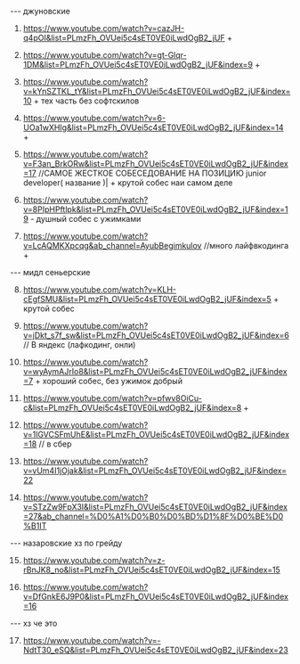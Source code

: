 --- джуновские

1. https://www.youtube.com/watch?v=cazJH-q4pOI&list=PLmzFh_OVUei5c4sET0VE0iLwdOgB2_jUF +

2. https://www.youtube.com/watch?v=gt-Glqr-1DM&list=PLmzFh_OVUei5c4sET0VE0iLwdOgB2_jUF&index=9 +

3. https://www.youtube.com/watch?v=kYnSZTKL_tY&list=PLmzFh_OVUei5c4sET0VE0iLwdOgB2_jUF&index=10 + тех часть без софтскилов

4. https://www.youtube.com/watch?v=6-UOa1wXHIg&list=PLmzFh_OVUei5c4sET0VE0iLwdOgB2_jUF&index=14 +

5. https://www.youtube.com/watch?v=F3an_BrkORw&list=PLmzFh_OVUei5c4sET0VE0iLwdOgB2_jUF&index=17 //САМОЕ ЖЕСТКОЕ СОБЕСЕДОВАНИЕ НА ПОЗИЦИЮ junior developer( название )| + крутой собес наи самом деле

6. https://www.youtube.com/watch?v=8PIpHPftlpk&list=PLmzFh_OVUei5c4sET0VE0iLwdOgB2_jUF&index=19 - душный собес с ужимками

7. https://www.youtube.com/watch?v=LcAQMKXpcqg&ab_channel=AyubBegimkulov //много лайфвкодинга +

--- мидл сеньерские

8. https://www.youtube.com/watch?v=KLH-cEgfSMU&list=PLmzFh_OVUei5c4sET0VE0iLwdOgB2_jUF&index=5 + крутой собес

9. https://www.youtube.com/watch?v=jDkt_s7f_sw&list=PLmzFh_OVUei5c4sET0VE0iLwdOgB2_jUF&index=6 // В яндекс (лафкодинг, онли)

10. https://www.youtube.com/watch?v=wyAymAJrIo8&list=PLmzFh_OVUei5c4sET0VE0iLwdOgB2_jUF&index=7 + хороший собес, без ужимок добрый

11. https://www.youtube.com/watch?v=pfwv8OiCu-c&list=PLmzFh_OVUei5c4sET0VE0iLwdOgB2_jUF&index=8 +

12. https://www.youtube.com/watch?v=1lGVCSFmUhE&list=PLmzFh_OVUei5c4sET0VE0iLwdOgB2_jUF&index=18 // в сбер

13. https://www.youtube.com/watch?v=vUm4I1jOjak&list=PLmzFh_OVUei5c4sET0VE0iLwdOgB2_jUF&index=22

14. https://www.youtube.com/watch?v=STzZw9FpX3I&list=PLmzFh_OVUei5c4sET0VE0iLwdOgB2_jUF&index=27&ab_channel=%D0%A1%D0%B0%D0%BD%D1%8F%D0%BE%D0%B1IT

--- назаровские хз по грейду

15. https://www.youtube.com/watch?v=z-rBnJK8_no&list=PLmzFh_OVUei5c4sET0VE0iLwdOgB2_jUF&index=15

16. https://www.youtube.com/watch?v=DfGnkE6J9P0&list=PLmzFh_OVUei5c4sET0VE0iLwdOgB2_jUF&index=16

--- хз че это

17. https://www.youtube.com/watch?v=-NdtT30_eSQ&list=PLmzFh_OVUei5c4sET0VE0iLwdOgB2_jUF&index=23
